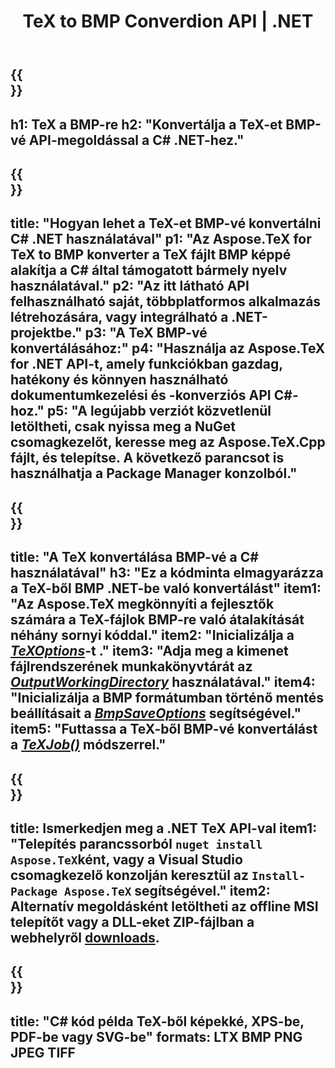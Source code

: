 ﻿---
translation: true
template: /_templates/_conversion-child-net.md
title: TeX to BMP Converdion API | .NET
description: TeX-BMP konvertálási funkció. Integrálja ezt a helyszíni .NET-könyvtárat a projektjébe, vagy használjon többplatformos alkalmazásokat a TeX BMP-vé konvertálásához.
keywords: tex to bmp api net, tex2bmp integráció c#
url: /net/conversion/tex-to-bmp/
family: tex
platformtag: net
feature: conversion
informat: TEX
outformat: BMP
otherformats: PNG JPEG TIFF PDF SVG XPS
---

{{<section banner>}}
---
h1: TeX a BMP-re
h2: "Konvertálja a TeX-et BMP-vé API-megoldással a C# .NET-hez."
---

{{<section overview>}}
---
title: "Hogyan lehet a TeX-et BMP-vé konvertálni C# .NET használatával"
p1: "Az Aspose.TeX for TeX to BMP konverter a TeX fájlt BMP képpé alakítja a C# által támogatott bármely nyelv használatával."
p2: "Az itt látható API felhasználható saját, többplatformos alkalmazás létrehozására, vagy integrálható a .NET-projektbe."
p3: "A TeX BMP-vé konvertálásához:"
p4: "Használja az Aspose.TeX for .NET API-t, amely funkciókban gazdag, hatékony és könnyen használható dokumentumkezelési és -konverziós API C#-hoz."
p5: "A legújabb verziót közvetlenül letöltheti, csak nyissa meg a NuGet csomagkezelőt, keresse meg az Aspose.TeX.Cpp fájlt, és telepítse. A következő parancsot is használhatja a Package Manager konzolból."
---

{{<section feature1>}}
---
title: "A TeX konvertálása BMP-vé a C# használatával"
h3: "Ez a kódminta elmagyarázza a TeX-ből BMP .NET-be való konvertálást"
item1: "Az Aspose.TeX megkönnyíti a fejlesztők számára a TeX-fájlok BMP-re való átalakítását néhány sornyi kóddal."
item2: "Inicializálja a [*TeXOptions*](https://reference.aspose.com/tex/net/aspose.tex/texoptions/)-t ."
item3: "Adja meg a kimenet fájlrendszerének munkakönyvtárát az [*OutputWorkingDirectory*](https://reference.aspose.com/tex/net/aspose.tex/texoptions/outputworkingdirectory/) használatával."
item4: "Inicializálja a BMP formátumban történő mentés beállításait a [*BmpSaveOptions*](https://reference.aspose.com/tex/net/aspose.tex.presentation.image/bmpsaveoptions/) segítségével."
item5: "Futtassa a TeX-ből BMP-vé konvertálást a [*TeXJob()*](https://reference.aspose.com/tex/net/aspose.tex/texjob/) módszerrel."
---

{{<section feature2>}}
---
title: Ismerkedjen meg a .NET TeX API-val
item1: "Telepítés parancssorból ```nuget install Aspose.TeX```ként, vagy a Visual Studio csomagkezelő konzolján keresztül az ```Install-Package Aspose.TeX``` segítségével."
item2: Alternatív megoldásként letöltheti az offline MSI telepítőt vagy a DLL-eket ZIP-fájlban a  webhelyről  [downloads](https://downloads.aspose.com/tex/net).
---

{{<section widget>}}
---
title: "C# kód példa TeX-ből képekké, XPS-be, PDF-be vagy SVG-be"
formats: LTX BMP PNG JPEG TIFF
---